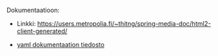 


Dokumentaatioon:

- Linkki: https://users.metropolia.fi/~thitng/spring-media-doc/html2-client-generated/

- [yaml dokumentaation tiedosto](https://github.com/user/repo/blob/branch/other_file.md)
